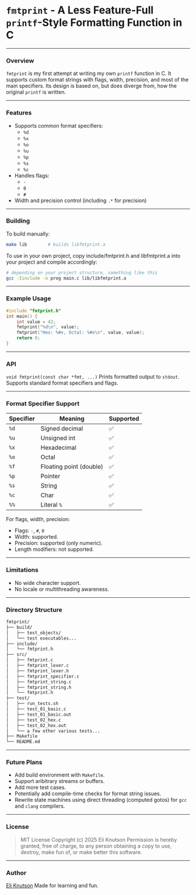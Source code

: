 # `fmtprint` - A Less Feature-Full `printf`-Style Formatting Function in C 

---

### Overview
`fmtprint` is my first attempt at writing my own `printf` function in C.
It supports custom format strings with flags, width, precision, and 
most of the main specifiers. Its design is based on, but does diverge from,
how the original `printf` is written.

---

### Features
- Supports common format specifiers:
    - `%d`
    - `%x`
    - `%o`
    - `%u`
    - `%p`
    - `%s`
    - `%c`
- Handles flags:
    - `-`
    - `0`
    - `#`
- Width and precision control (including `.*` for precision)

---

### Building
To build manually:
```bash
make lib        # builds libfmtprint.a
```
To use in your own project, copy include/fmtprint.h and libfmtprint.a 
into your project and compile accordingly:
```bash
# depending on your project structure, something like this
gcc -Iinclude -o prog main.c lib/libfmtprint.a
```

---

### Example Usage
```c
#include "fmtprint.h"
int main() {
    int value = 42;
    fmtprint("%d\n", value);
    fmtprint("Hex: %#x, Octal: %#o\n", value, value);
    return 0;
}
```

---

### API
`void fmtprint(const char *fmt, ...)`
Prints formatted output to `stdout`. Supports standard format
specifiers and flags.

---

### Format Specifier Support
| Specifier  | Meaning        | Supported |
| ---------- | -------------- | --------- |
| `%d`       | Signed decimal | ✅         |
| `%u`       | Unsigned int   | ✅         |
| `%x`     | Hexadecimal    | ✅         |
| `%o`       | Octal          | ✅         |
| `%f`       | Floating point (double)          | ✅         |
| `%p`       | Pointer        | ✅         |
| `%s`       | String         | ✅         |
| `%c`       | Char           | ✅         |
| `%%`       | Literal `%`    | ✅         |

For flags, width, precision:
- Flags: `-`, `#`, `0`
- Width: supported.
- Precision: supported (only numeric).
- Length modifiers: not supported.

---

### Limitations
- No wide character support.
- No locale or multithreading awareness.

---

### Directory Structure
```bash
fmtprint/
├── build/
│   ├── test_objects/
│   └── test executables...
├── include/
│   └── fmtprint.h
├── src/
│   ├── fmtprint.c
│   ├── fmtprint_lexer.c
│   ├── fmtprint_lexer.h
│   ├── fmtprint_specifier.c
│   ├── fmtprint_string.c
│   ├── fmtprint_string.h
│   └── fmtprint.h
├── test/
│   ├── run_tests.sh
│   ├── test_01_basic.c
│   ├── test_01_basic.out
│   ├── test_02_hex.c
│   ├── test_02_hex.out
│   └── a few other various tests...
├── Makefile
└── README.md
```

---

### Future Plans
- Add build environment with `Makefile`.
- Support aribitrary streams or buffers.
- Add more test cases.
- Potentially add compile-time checks for format string issues.
- Rewrite state machines using direct threading (computed gotos) 
for `gcc` and `clang` compilers.

---

### License
> MIT License
> Copyright (c) 2025 Eli Knutson
> Permission is hereby granted, free of charge, to any person
> obtaining a copy to use, destroy, make fun of, or make better
> this software.

---

### Author
[Eli Knutson](https://github.com/elephantsittingstill)
Made for learning and fun.
